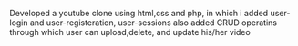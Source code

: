Developed a youtube clone using html,css and php,
in which i added user-login and user-registeration, user-sessions
also added CRUD operatins through which user can upload,delete, and update his/her video
